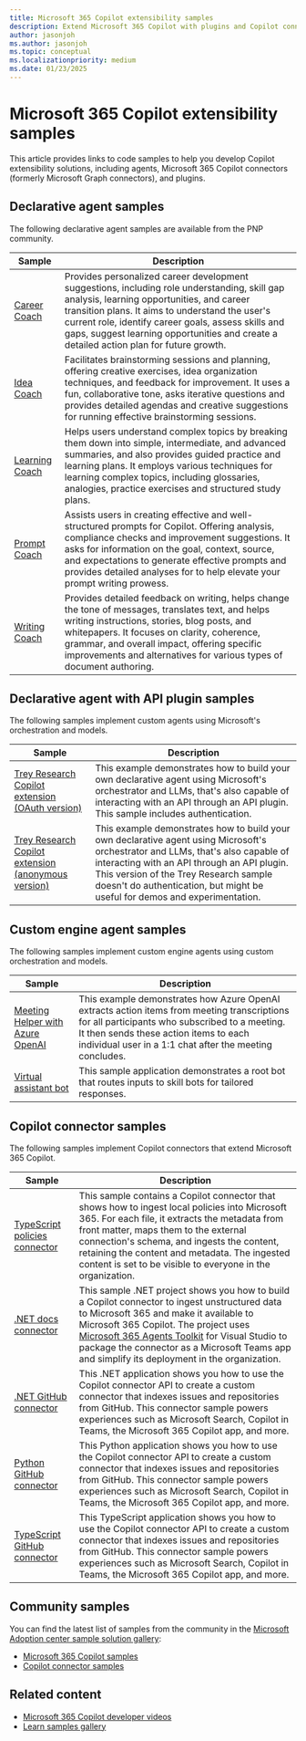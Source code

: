 ```yaml
---
title: Microsoft 365 Copilot extensibility samples
description: Extend Microsoft 365 Copilot with plugins and Copilot connectors.
author: jasonjoh
ms.author: jasonjoh
ms.topic: conceptual
ms.localizationpriority: medium
ms.date: 01/23/2025
---
```


# Microsoft 365 Copilot extensibility samples

This article provides links to code samples to help you develop Copilot extensibility solutions, including agents, Microsoft 365 Copilot connectors (formerly Microsoft Graph connectors), and plugins.

## Declarative agent samples

The following declarative agent samples are available from the PNP community.

| Sample | Description |
|--------|-------------|
| [Career Coach](https://github.com/pnp/copilot-pro-dev-samples/tree/main/samples/da-CareerCoach) | Provides personalized career development suggestions, including role understanding, skill gap analysis, learning opportunities, and career transition plans. It aims to understand the user's current role, identify career goals, assess skills and gaps, suggest learning opportunities and create a detailed action plan for future growth. |
| [Idea Coach](https://github.com/pnp/copilot-pro-dev-samples/tree/main/samples/da-IdeaCoach) | Facilitates brainstorming sessions and planning, offering creative exercises, idea organization techniques, and feedback for improvement. It uses a fun, collaborative tone, asks iterative questions and provides detailed agendas and creative suggestions for running effective brainstorming sessions. |
| [Learning Coach](https://github.com/pnp/copilot-pro-dev-samples/tree/main/samples/da-LearningCoach) | Helps users understand complex topics by breaking them down into simple, intermediate, and advanced summaries, and also provides guided practice and learning plans. It employs various techniques for learning complex topics, including glossaries, analogies, practice exercises and structured study plans. |
| [Prompt Coach](https://github.com/pnp/copilot-pro-dev-samples/tree/main/samples/da-PromptCoach) | Assists users in creating effective and well-structured prompts for Copilot. Offering analysis, compliance checks and improvement suggestions. It asks for information on the goal, context, source, and expectations to generate effective prompts and provides detailed analyses for to help elevate your prompt writing prowess. |
| [Writing Coach](https://github.com/pnp/copilot-pro-dev-samples/tree/main/samples/da-WritingCoach) | Provides detailed feedback on writing, helps change the tone of messages, translates text, and helps writing instructions, stories, blog posts, and whitepapers. It focuses on clarity, coherence, grammar, and overall impact, offering specific improvements and alternatives for various types of document authoring. |

## Declarative agent with API plugin samples

The following samples implement custom agents using Microsoft's orchestration and models.

| Sample | Description |
|--------|-------------|
| [Trey Research Copilot extension (OAuth version)](https://github.com/OfficeDev/Copilot-for-M365-Samples/tree/main/samples/cext-trey-research-auth) | This example demonstrates how to build your own declarative agent using Microsoft's orchestrator and LLMs, that's also capable of interacting with an API through an API plugin. This sample includes authentication. |
| [Trey Research Copilot extension (anonymous version)](https://github.com/OfficeDev/Copilot-for-M365-Samples/tree/main/samples/cext-trey-research) | This example demonstrates how to build your own declarative agent using Microsoft's orchestrator and LLMs, that's also capable of interacting with an API through an API plugin. This version of the Trey Research sample doesn't do authentication, but might be useful for demos and experimentation. |

## Custom engine agent samples

The following samples implement custom engine agents using custom orchestration and models.

| Sample | Description |
|--------|-------------|
| [Meeting Helper with Azure OpenAI](https://github.com/OfficeDev/Microsoft-Teams-Samples/tree/main/samples/bot-ai-meeting-helper) | This example demonstrates how Azure OpenAI extracts action items from meeting transcriptions for all participants who subscribed to a meeting. It then sends these action items to each individual user in a 1:1 chat after the meeting concludes. |
| [Virtual assistant bot](https://github.com/OfficeDev/Microsoft-Teams-Samples/tree/main/samples/bot-virtual-assistant) | This sample application demonstrates a root bot that routes inputs to skill bots for tailored responses. |

## Copilot connector samples

The following samples implement Copilot connectors that extend Microsoft 365 Copilot.

| Sample | Description |
|--------|-------------|
| [TypeScript policies connector](https://adoption.microsoft.com/sample-solution-gallery/sample/pnp-graph-connector-nodejs-typescript-policies/) | This sample contains a Copilot connector that shows how to ingest local policies into Microsoft 365. For each file, it extracts the metadata from front matter, maps them to the external connection's schema, and ingests the content, retaining the content and metadata. The ingested content is set to be visible to everyone in the organization. |
| [.NET docs connector](https://adoption.microsoft.com/sample-solution-gallery/sample/pnp-graph-connector-dotnet-csharp-graphdocs-ttk/) | This sample .NET project shows you how to build a Copilot connector to ingest unstructured data to Microsoft 365 and make it available to Microsoft 365 Copilot. The project uses [Microsoft 365 Agents Toolkit](https://aka.ms/M365AgentsToolkit) for Visual Studio to package the connector as a Microsoft Teams app and simplify its deployment in the organization. |
| [.NET GitHub connector](https://github.com/microsoftgraph/msgraph-sample-github-connector-dotnet) | This .NET application shows you how to use the Copilot connector API to create a custom connector that indexes issues and repositories from GitHub. This connector sample powers experiences such as Microsoft Search, Copilot in Teams, the Microsoft 365 Copilot app, and more. |
| [Python GitHub connector](https://github.com/microsoftgraph/msgraph-sample-github-connector-python) | This Python application shows you how to use the Copilot connector API to create a custom connector that indexes issues and repositories from GitHub. This connector sample powers experiences such as Microsoft Search, Copilot in Teams, the Microsoft 365 Copilot app, and more. |
| [TypeScript GitHub connector](https://github.com/microsoftgraph/msgraph-sample-github-connector-typescript) | This TypeScript application shows you how to use the Copilot connector API to create a custom connector that indexes issues and repositories from GitHub. This connector sample powers experiences such as Microsoft Search, Copilot in Teams, the Microsoft 365 Copilot app, and more. |

## Community samples

You can find the latest list of samples from the community in the [Microsoft Adoption center sample solution gallery](https://adoption.microsoft.com/sample-solution-gallery/?keyword=&sort-by=updateDateTime-true&page=1):

- [Microsoft 365 Copilot samples](https://adoption.microsoft.com/sample-solution-gallery/?keyword=&sort-by=updateDateTime-true&page=1&product=Microsoft+365+Copilot)
- [Copilot connector samples](https://adoption.microsoft.com/sample-solution-gallery/?keyword=&sort-by=updateDateTime-true&page=1&product=Microsoft+Graph+connectors)

## Related content

- [Microsoft 365 Copilot developer videos](https://www.youtube.com/@Microsoft365Developer)
- [Learn samples gallery](/samples/browse/)
